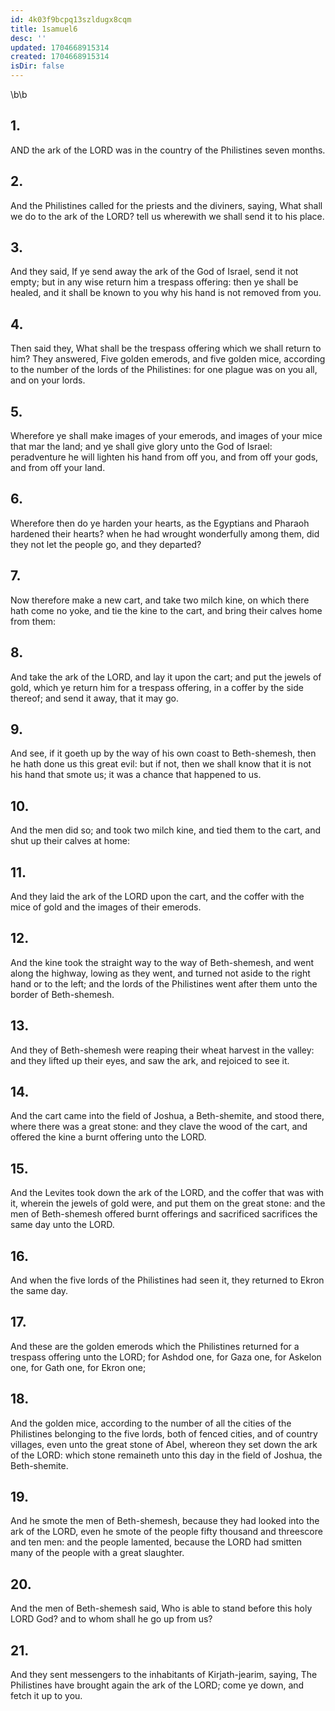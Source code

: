 ```yaml
---
id: 4k03f9bcpq13szldugx8cqm
title: 1samuel6
desc: ''
updated: 1704668915314
created: 1704668915314
isDir: false
---
```

\b\b
## 1.
AND the ark of the LORD was in the country of the Philistines seven months.
## 2.
And the Philistines called for the priests and the diviners, saying, What shall we do to the ark of the LORD?  tell us wherewith we shall send it to his place.
## 3.
And they said, If ye send away the ark of the God of Israel, send it not empty; but in any wise return him a trespass offering: then ye shall be healed, and it shall be known to you why his hand is not removed from you.
## 4.
Then said they, What shall be the trespass offering which we shall return to him?  They answered, Five golden emerods, and five golden mice, according to the number of the lords of the Philistines: for one plague was on you all, and on your lords.
## 5.
Wherefore ye shall make images of your emerods, and images of your mice that mar the land; and ye shall give glory unto the God of Israel: peradventure he will lighten his hand from off you, and from off your gods, and from off your land.
## 6.
Wherefore then do ye harden your hearts, as the Egyptians and Pharaoh hardened their hearts?  when he had wrought wonderfully among them, did they not let the people go, and they departed?
## 7.
Now therefore make a new cart, and take two milch kine, on which there hath come no yoke, and tie the kine to the cart, and bring their calves home from them:
## 8.
And take the ark of the LORD, and lay it upon the cart; and put the jewels of gold, which ye return him for a trespass offering, in a coffer by the side thereof; and send it away, that it may go.
## 9.
And see, if it goeth up by the way of his own coast to Beth-shemesh, then he hath done us this great evil: but if not, then we shall know that it is not his hand that smote us; it was a chance that happened to us.
## 10.
And the men did so; and took two milch kine, and tied them to the cart, and shut up their calves at home:
## 11.
And they laid the ark of the LORD upon the cart, and the coffer with the mice of gold and the images of their emerods.
## 12.
And the kine took the straight way to the way of Beth-shemesh, and went along the highway, lowing as they went, and turned not aside to the right hand or to the left; and the lords of the Philistines went after them unto the border of Beth-shemesh.
## 13.
And they of Beth-shemesh were reaping their wheat harvest in the valley: and they lifted up their eyes, and saw the ark, and rejoiced to see it.
## 14.
And the cart came into the field of Joshua, a Beth-shemite, and stood there, where there was a great stone: and they clave the wood of the cart, and offered the kine a burnt offering unto the LORD.
## 15.
And the Levites took down the ark of the LORD, and the coffer that was with it, wherein the jewels of gold were, and put them on the great stone: and the men of Beth-shemesh offered burnt offerings and sacrificed sacrifices the same day unto the LORD.
## 16.
And when the five lords of the Philistines had seen it, they returned to Ekron the same day.
## 17.
And these are the golden emerods which the Philistines returned for a trespass offering unto the LORD; for Ashdod one, for Gaza one, for Askelon one, for Gath one, for Ekron one;
## 18.
And the golden mice, according to the number of all the cities of the Philistines belonging to the five lords, both of fenced cities, and of country villages, even unto the great stone of Abel, whereon they set down the ark of the LORD: which stone remaineth unto this day in the field of Joshua, the Beth-shemite.
## 19.
And he smote the men of Beth-shemesh, because they had looked into the ark of the LORD, even he smote of the people fifty thousand and threescore and ten men: and the people lamented, because the LORD had smitten many of the people with a great slaughter.
## 20.
And the men of Beth-shemesh said, Who is able to stand before this holy LORD God?  and to whom shall he go up from us?
## 21.
And they sent messengers to the inhabitants of Kirjath-jearim, saying, The Philistines have brought again the ark of the LORD; come ye down, and fetch it up to you.
